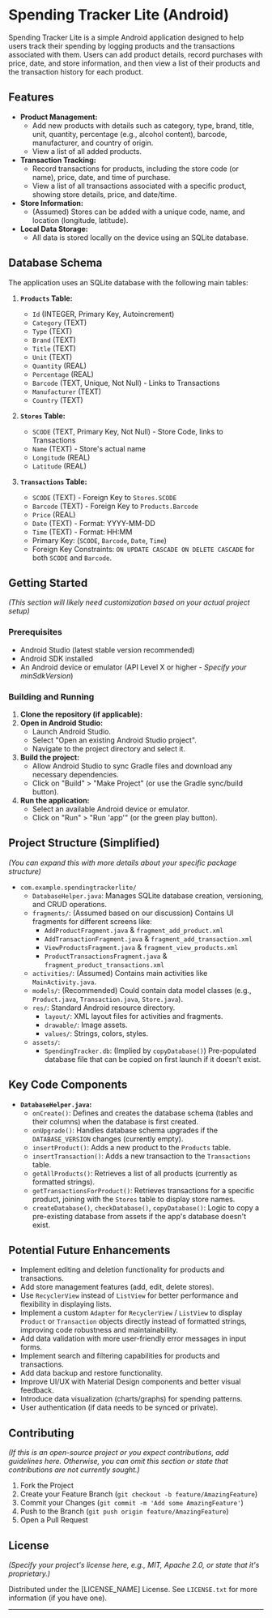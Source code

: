 # Spending Tracker Lite (Android)

Spending Tracker Lite is a simple Android application designed to help users track their spending by logging products and the transactions associated with them. Users can add product details, record purchases with price, date, and store information, and then view a list of their products and the transaction history for each product.

## Features

*   **Product Management:**
    *   Add new products with details such as category, type, brand, title, unit, quantity, percentage (e.g., alcohol content), barcode, manufacturer, and country of origin.
    *   View a list of all added products.
*   **Transaction Tracking:**
    *   Record transactions for products, including the store code (or name), price, date, and time of purchase.
    *   View a list of all transactions associated with a specific product, showing store details, price, and date/time.
*   **Store Information:**
    *   (Assumed) Stores can be added with a unique code, name, and location (longitude, latitude).
*   **Local Data Storage:**
    *   All data is stored locally on the device using an SQLite database.

## Database Schema

The application uses an SQLite database with the following main tables:

1.  **`Products` Table:**
    *   `Id` (INTEGER, Primary Key, Autoincrement)
    *   `Category` (TEXT)
    *   `Type` (TEXT)
    *   `Brand` (TEXT)
    *   `Title` (TEXT)
    *   `Unit` (TEXT)
    *   `Quantity` (REAL)
    *   `Percentage` (REAL)
    *   `Barcode` (TEXT, Unique, Not Null) - Links to Transactions
    *   `Manufacturer` (TEXT)
    *   `Country` (TEXT)

2.  **`Stores` Table:**
    *   `SCODE` (TEXT, Primary Key, Not Null) - Store Code, links to Transactions
    *   `Name` (TEXT) - Store's actual name
    *   `Longitude` (REAL)
    *   `Latitude` (REAL)

3.  **`Transactions` Table:**
    *   `SCODE` (TEXT) - Foreign Key to `Stores.SCODE`
    *   `Barcode` (TEXT) - Foreign Key to `Products.Barcode`
    *   `Price` (REAL)
    *   `Date` (TEXT) - Format: YYYY-MM-DD
    *   `Time` (TEXT) - Format: HH:MM
    *   Primary Key: (`SCODE`, `Barcode`, `Date`, `Time`)
    *   Foreign Key Constraints: `ON UPDATE CASCADE ON DELETE CASCADE` for both `SCODE` and `Barcode`.

## Getting Started

*(This section will likely need customization based on your actual project setup)*

### Prerequisites

*   Android Studio (latest stable version recommended)
*   Android SDK installed
*   An Android device or emulator (API Level X or higher - *Specify your minSdkVersion*)

### Building and Running

1.  **Clone the repository (if applicable):**
2.  **Open in Android Studio:**
    *   Launch Android Studio.
    *   Select "Open an existing Android Studio project".
    *   Navigate to the project directory and select it.
3.  **Build the project:**
    *   Allow Android Studio to sync Gradle files and download any necessary dependencies.
    *   Click on "Build" > "Make Project" (or use the Gradle sync/build button).
4.  **Run the application:**
    *   Select an available Android device or emulator.
    *   Click on "Run" > "Run 'app'" (or the green play button).

## Project Structure (Simplified)

*(You can expand this with more details about your specific package structure)*

*   `com.example.spendingtrackerlite/`
    *   `DatabaseHelper.java`: Manages SQLite database creation, versioning, and CRUD operations.
    *   `fragments/`: (Assumed based on our discussion) Contains UI fragments for different screens like:
        *   `AddProductFragment.java` & `fragment_add_product.xml`
        *   `AddTransactionFragment.java` & `fragment_add_transaction.xml`
        *   `ViewProductsFragment.java` & `fragment_view_products.xml`
        *   `ProductTransactionsFragment.java` & `fragment_product_transactions.xml`
    *   `activities/`: (Assumed) Contains main activities like `MainActivity.java`.
    *   `models/`: (Recommended) Could contain data model classes (e.g., `Product.java`, `Transaction.java`, `Store.java`).
    *   `res/`: Standard Android resource directory.
        *   `layout/`: XML layout files for activities and fragments.
        *   `drawable/`: Image assets.
        *   `values/`: Strings, colors, styles.
    *   `assets/`:
        *   `SpendingTracker.db`: (Implied by `copyDatabase()`) Pre-populated database file that can be copied on first launch if it doesn't exist.

## Key Code Components

*   **`DatabaseHelper.java`:**
    *   `onCreate()`: Defines and creates the database schema (tables and their columns) when the database is first created.
    *   `onUpgrade()`: Handles database schema upgrades if the `DATABASE_VERSION` changes (currently empty).
    *   `insertProduct()`: Adds a new product to the `Products` table.
    *   `insertTransaction()`: Adds a new transaction to the `Transactions` table.
    *   `getAllProducts()`: Retrieves a list of all products (currently as formatted strings).
    *   `getTransactionsForProduct()`: Retrieves transactions for a specific product, joining with the `Stores` table to display store names.
    *   `createDatabase()`, `checkDatabase()`, `copyDatabase()`: Logic to copy a pre-existing database from assets if the app's database doesn't exist.

## Potential Future Enhancements

*   Implement editing and deletion functionality for products and transactions.
*   Add store management features (add, edit, delete stores).
*   Use `RecyclerView` instead of `ListView` for better performance and flexibility in displaying lists.
*   Implement a custom `Adapter` for `RecyclerView` / `ListView` to display `Product` or `Transaction` objects directly instead of formatted strings, improving code robustness and maintainability.
*   Add data validation with more user-friendly error messages in input forms.
*   Implement search and filtering capabilities for products and transactions.
*   Add data backup and restore functionality.
*   Improve UI/UX with Material Design components and better visual feedback.
*   Introduce data visualization (charts/graphs) for spending patterns.
*   User authentication (if data needs to be synced or private).

## Contributing

*(If this is an open-source project or you expect contributions, add guidelines here. Otherwise, you can omit this section or state that contributions are not currently sought.)*

1.  Fork the Project
2.  Create your Feature Branch (`git checkout -b feature/AmazingFeature`)
3.  Commit your Changes (`git commit -m 'Add some AmazingFeature'`)
4.  Push to the Branch (`git push origin feature/AmazingFeature`)
5.  Open a Pull Request

## License

*(Specify your project's license here, e.g., MIT, Apache 2.0, or state that it's proprietary.)*

Distributed under the [LICENSE_NAME] License. See `LICENSE.txt` for more information (if you have one).

---
